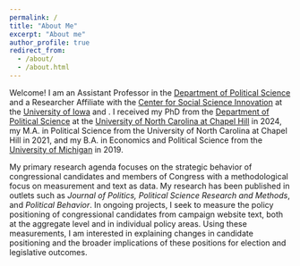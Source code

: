 ```yaml
---
permalink: /
title: "About Me"
excerpt: "About me"
author_profile: true
redirect_from: 
  - /about/
  - /about.html
---
```


Welcome! I am an Assistant Professor in the [Department of Political Science](https://politicalscience.uiowa.edu/) and a Researcher Affiliate with the [Center for Social Science Innovation](https://cssi.research.uiowa.edu/) at the [University of Iowa](https://uiowa.edu/) and . I received my PhD from the [Department of Political Science](https://politicalscience.unc.edu/) at the [University of North Carolina at Chapel Hill](https://www.unc.edu/) in 2024, my M.A. in Political Science from the University of North Carolina at Chapel Hill in 2021, and my B.A. in Economics and Political Science from the [University of Michigan](https://umich.edu/) in 2019.

My primary research agenda focuses on the strategic behavior of congressional candidates and members of Congress with a methodological focus on measurement and text as data. My research has been published in outlets such as _Journal of Politics, Political Science Research and Methods_, and _Political Behavior_. In ongoing projects, I seek to measure the policy positioning of congressional candidates from campaign website text, both at the aggregate level and in individual policy areas. Using these measurements, I am interested in explaining changes in candidate positioning and the broader implications of these positions for election and legislative outcomes.
